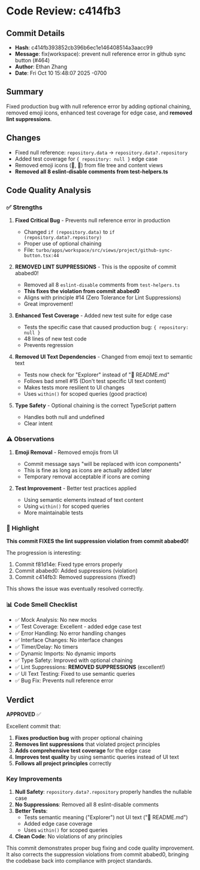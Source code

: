 # Code Review: c414fb3

## Commit Details
- **Hash**: c414fb393852cb396b6ec1e146408514a3aacc99
- **Message**: fix(workspace): prevent null reference error in github sync button (#464)
- **Author**: Ethan Zhang
- **Date**: Fri Oct 10 15:48:07 2025 -0700

## Summary
Fixed production bug with null reference error by adding optional chaining, removed emoji icons, enhanced test coverage for edge case, and **removed lint suppressions**.

## Changes
- Fixed null reference: `repository.data` → `repository.data?.repository`
- Added test coverage for `{ repository: null }` edge case
- Removed emoji icons (📄, 📁) from file tree and content views
- **Removed all 8 eslint-disable comments from test-helpers.ts**

## Code Quality Analysis

### ✅ Strengths

1. **Fixed Critical Bug** - Prevents null reference error in production
   - Changed `if (repository.data)` to `if (repository.data?.repository)`
   - Proper use of optional chaining
   - File: `turbo/apps/workspace/src/views/project/github-sync-button.tsx:44`

2. **REMOVED LINT SUPPRESSIONS** - This is the opposite of commit ababed0!
   - Removed all 8 `eslint-disable` comments from `test-helpers.ts`
   - **This fixes the violation from commit ababed0**
   - Aligns with principle #14 (Zero Tolerance for Lint Suppressions)
   - Great improvement!

3. **Enhanced Test Coverage** - Added new test suite for edge case
   - Tests the specific case that caused production bug: `{ repository: null }`
   - 48 lines of new test code
   - Prevents regression

4. **Removed UI Text Dependencies** - Changed from emoji text to semantic text
   - Tests now check for "Explorer" instead of "📄 README.md"
   - Follows bad smell #15 (Don't test specific UI text content)
   - Makes tests more resilient to UI changes
   - Uses `within()` for scoped queries (good practice)

5. **Type Safety** - Optional chaining is the correct TypeScript pattern
   - Handles both null and undefined
   - Clear intent

### ⚠️ Observations

1. **Emoji Removal** - Removed emojis from UI
   - Commit message says "will be replaced with icon components"
   - This is fine as long as icons are actually added later
   - Temporary removal acceptable if icons are coming

2. **Test Improvement** - Better test practices applied
   - Using semantic elements instead of text content
   - Using `within()` for scoped queries
   - More maintainable tests

### 🎉 Highlight

**This commit FIXES the lint suppression violation from commit ababed0!**

The progression is interesting:
1. Commit f81d14e: Fixed type errors properly
2. Commit ababed0: Added suppressions (violation)
3. Commit c414fb3: Removed suppressions (fixed!)

This shows the issue was eventually resolved correctly.

### 📊 Code Smell Checklist

- ✅ Mock Analysis: No new mocks
- ✅ Test Coverage: Excellent - added edge case test
- ✅ Error Handling: No error handling changes
- ✅ Interface Changes: No interface changes
- ✅ Timer/Delay: No timers
- ✅ Dynamic Imports: No dynamic imports
- ✅ Type Safety: Improved with optional chaining
- ✅ Lint Suppressions: **REMOVED SUPPRESSIONS** (excellent!)
- ✅ UI Text Testing: Fixed to use semantic queries
- ✅ Bug Fix: Prevents null reference error

## Verdict

**APPROVED** ✅

Excellent commit that:

1. **Fixes production bug** with proper optional chaining
2. **Removes lint suppressions** that violated project principles
3. **Adds comprehensive test coverage** for the edge case
4. **Improves test quality** by using semantic queries instead of UI text
5. **Follows all project principles** correctly

### Key Improvements

1. **Null Safety**: `repository.data?.repository` properly handles the nullable case
2. **No Suppressions**: Removed all 8 eslint-disable comments
3. **Better Tests**:
   - Tests semantic meaning ("Explorer") not UI text ("📄 README.md")
   - Added edge case coverage
   - Uses `within()` for scoped queries
4. **Clean Code**: No violations of any principles

This commit demonstrates proper bug fixing and code quality improvement. It also corrects the suppression violations from commit ababed0, bringing the codebase back into compliance with project standards.
